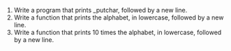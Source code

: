 1. Write a program that prints _putchar, followed by a new line.
01. Write a function that prints the alphabet, in lowercase, followed by a new line.
2. Write a function that prints 10 times the alphabet, in lowercase, followed by a new line.
